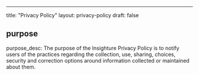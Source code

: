---
title: "Privacy Policy"
layout: privacy-policy
draft: false

## purpose
purpose_desc: The purpose of the Insighture Privacy Policy is to notify users of the practices regarding the collection, use, sharing, choices, security and correction options around information collected or maintained about them.
